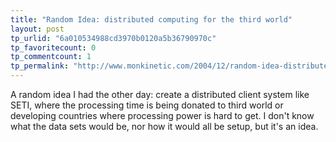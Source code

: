 ```yaml
---
title: "Random Idea: distributed computing for the third world"
layout: post
tp_urlid: "6a010534988cd3970b0120a5b36790970c"
tp_favoritecount: 0
tp_commentcount: 1
tp_permalink: "http://www.monkinetic.com/2004/12/random-idea-distributed-computing-for-the-third-world.html"
---
```

A random idea I had the other day: create a distributed client system like SETI, where the processing time is being donated to third world or developing countries where processing power is hard to get. I don&#39;t know what the data sets would be, nor how it would all be setup, but it&#39;s an idea.

